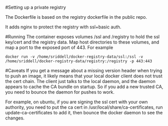 #Setting up a private registry

The Dockerfile is based on the registry dockerfile in the public repo.

It adds nginx to protect the registry with ssl+basic auth.

#Running
The container exposes volumes /ssl and /registry to hold the ssl key/cert and the registry data.  Map host directories to these volumes, and map a port to the exposed port of 443.  For example

```
docker run -v /home/sriddell/docker-registry-data/ssl:/ssl -v /home/sriddell/docker-registry-data/registry:/registry -p 443:443
```

#Caveats
If you get a message about a missing version header when trying to push an image, it likely means that your local docker client does not trust the cert chain.  The client just talks to the local daemon, and the daemon appears to cache the CA bundle on startup.  So if you add a new trusted CA, you need to bounce the daemon for pushes to work.

For example, on ubuntu, if you are signing the ssl cert with your own authority, you need to put the ca cert in /usr/local/share/ca-certificates, run update-ca-certificates to add it, then bounce the docker daemon to see the changes.
